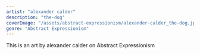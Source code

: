 ```yaml
---
artist: "alexander calder"
description: "the-dog"
coverImage: "/assets/abstract-expressionism/alexander-calder_the-dog.jpg"
genre: "Abstract Expressionism"
---
```

This is an art by alexander calder on Abstract Expressionism

